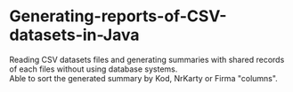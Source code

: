 # Generating-reports-of-CSV-datasets-in-Java
Reading CSV datasets files and generating summaries with shared records of each files without using database systems.<br>
Able to sort the generated summary by Kod, NrKarty or Firma "columns". 

